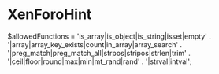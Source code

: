 # XenForoHint

$allowedFunctions = 'is_array|is_object|is_string|isset|empty'
			. '|array|array_key_exists|count|in_array|array_search'
			. '|preg_match|preg_match_all|strpos|stripos|strlen|trim'
			. '|ceil|floor|round|max|min|mt_rand|rand'
			. '|strval|intval';
